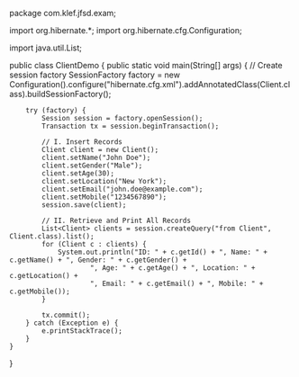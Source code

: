 package com.klef.jfsd.exam;

import org.hibernate.*;
import org.hibernate.cfg.Configuration;

import java.util.List;

public class ClientDemo {
    public static void main(String[] args) {
        // Create session factory
        SessionFactory factory = new Configuration().configure("hibernate.cfg.xml").addAnnotatedClass(Client.class).buildSessionFactory();

        try (factory) {
            Session session = factory.openSession();
            Transaction tx = session.beginTransaction();

            // I. Insert Records
            Client client = new Client();
            client.setName("John Doe");
            client.setGender("Male");
            client.setAge(30);
            client.setLocation("New York");
            client.setEmail("john.doe@example.com");
            client.setMobile("1234567890");
            session.save(client);

            // II. Retrieve and Print All Records
            List<Client> clients = session.createQuery("from Client", Client.class).list();
            for (Client c : clients) {
                System.out.println("ID: " + c.getId() + ", Name: " + c.getName() + ", Gender: " + c.getGender() +
                        ", Age: " + c.getAge() + ", Location: " + c.getLocation() +
                        ", Email: " + c.getEmail() + ", Mobile: " + c.getMobile());
            }

            tx.commit();
        } catch (Exception e) {
            e.printStackTrace();
        }
    }
}
